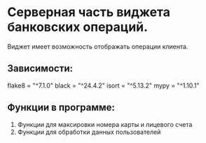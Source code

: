 # Cерверная часть виджета банковских операций.

Виджет имеет возможность отображать операции клиента.

## Зависимости:

flake8 = "^7.1.0"
black = "^24.4.2"
isort = "^5.13.2"
mypy = "^1.10.1" 

## Функции в программе:

1. Функции для максировки номера карты и лицевого счета
2. Функции для обработки данных пользователей